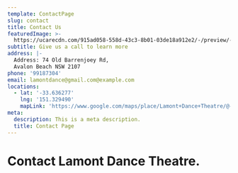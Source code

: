 ```yaml
---
template: ContactPage
slug: contact
title: Contact Us
featuredImage: >-
  https://ucarecdn.com/915ad058-558d-43c3-8b01-03de18a912e2/-/preview/-/enhance/85/
subtitle: Give us a call to learn more
address: |-
  Address: 74 Old Barrenjoey Rd,
  Avalon Beach NSW 2107
phone: '99187304'
email: lamontdance@gmail.com@example.com
locations:
  - lat: '-33.636277'
    lng: '151.329490'
    mapLink: 'https://www.google.com/maps/place/Lamont+Dance+Theatre/@-33.6363298,151.3294926,15z/data=!4m5!3m4!1s0x0:0xb5d06c7b6fb2f36c!8m2!3d-33.6363298!4d151.3294926'
meta:
  description: This is a meta description.
  title: Contact Page
---
```

# Contact Lamont Dance Theatre.
<!-- 
This form is setup to use Netlify's form handling:

* the form action is set to the current absolute url: `action: '/contact/'`
* a name attribute is sent with the form's data `'form-name': 'Contact'`
* netlify data attributes are added to the form `data-netlify data-netlify-honeypot`

Find out more in the [Netlify Docs](https://www.netlify.com/docs/form-handling/). -->
